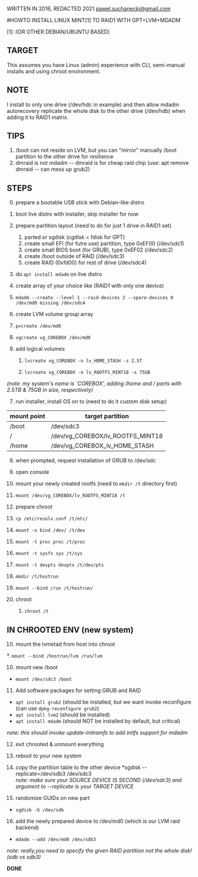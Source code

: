 WRITTEN IN 2016, REDACTED 2021
pawel.suchanecki@gmail.com


#HOWTO INSTALL LINUX MINT[1] TO RAID1 WITH GPT+LVM+MDADM

[1] :(OR OTHER DEBIAN/UBUNTU BASED)


TARGET
---
This assumes you have Linux (admin) experience with CLI, semi-manual installs and using chroot environment.

NOTE
---
I install to only one drive (/dev/hdc in example) and then allow mdadm autorecovery replicate the whole disk to the other drive (/dev/hdb) when adding it to RAID1 matrix.

TIPS
--- 

1. /boot can not reside on LVM, but you can "mirror" manually /boot partition to the other drive for resilience
2. dmraid is not mdadm -- dmraid is for cheap raid chip (use: apt remove dmraid -- can mess up grub2)  


STEPS
---
0. prepare a bootable USB stick with Debian-like distro

1. boot live distro with installer, skip installer for now

2. prepare partition layout (need to do for just 1 drive in RAID1 set)

   1. parted or sgdisk (cgdisk = fdisk for GPT)
   2. create small EFI (for futre use) partition, type 0xEF00 (/dev/sdc1)
   3. create small BIOS boot (for GRUB), type 0xEF02 (/dev/sdc2)
   4. create /boot outside of RAID (/dev/sdc3)
   5. create RAID (0xfd00) for rest of drive (/dev/sdc4)

3. do `apt install mdadm` on live distro

4. create array of your choice like (RAID1 with only one device)

  1. `mdadm --create --level 1 --raid-devices 2 --spare-devices 0 /dev/md0 missing /dev/sdc4`

5. create LVM volume group array

  1. `pvcreate /dev/md0`

  2. `vgcreate vg_COREBOX /dev/md0`

6. add logical volumes 

   1. `lvcreate vg_COREBOX -n lv_HOME_STASH -s 2.5T`

   2. `lvcreate vg_COREBOX -n lv_ROOTFS_MINT18 -s 75GB`

*(note: my system's name is `COREBOX', adding /home and / parts with 2.5TB & 75GB in size, respectively)*

7. run installer, install OS on to (need to do it custom disk setup)

mount point | target partition 
------------|--------------------
/boot | /dev/sdc3
/ | /dev/vg_COREBOX/lv_ROOTFS_MINT18
/home | /dev/vg_COREBOX_lv_HOME_STASH

8. when prompted, request installation of GRUB to /dev/sdc

9. open console

10. mount your newly created rootfs (need to `mkdir /t` directory first)

  1. `mount /dev/vg_COREBOX/lv_ROOTFS_MINT18 /t`

8. prepare chroot

  1. `cp /etc/resolv.conf /t/etc/`

  2. `mount -o bind /dev/ /t/dev`

  3.  `mount -t proc proc /t/proc`

  4. `mount -t sysfs sys /t/sys`

  5. `mount -t devpts devpts /t/dev/pts`

  6. `mkdir /t/hostrun`

  7. `mount --bind /run /t/hostrun/`

9. chroot

   1. `chroot /t`

IN CHROOTED ENV (new system)
---

10. mount the lvmetad from host into chroot

   *. `mount --bind /hostrun/lvm /run/lvm`

10. mount new /boot

   * `mount /dev/sdc3 /boot`

11. Add software packages for setting GRUB and RAID 
  
   * `apt install grub2` (should be installed, but we want invoke reconfigure (can use `dpkg-reconfigure grub2`)
   * `apt install lvm2` (should be installed)
   *  `apt install mdadm` (should NOT be installed by default, but critical)

   *note: this should invoke update-initramfs to add initfs support for mdadm*

12. exit chrooted & unmount everything

13. reboot to your new system

14. copy the partition table to the other device
*sgdisk --replicate=/dev/sdb3 /dev/sdc3  
*note: make sure your SOURCE DEVICE IS SECOND (/dev/sdc3) and argument to --replicate is your TARGET DEVICE*

15. randomize GUIDs on new part

  * `sgdisk -G /dev/sdb`

16. add the newly prepared device to /dev/md0 (which is our LVM raid backend)

   * `mdadm --add /dev/md0 /dev/sdb3`

*note: really,you need to specify the given RAID partition not the whole disk! (sdb vs sdb3)*

**DONE**

